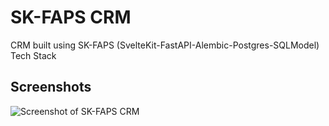 # SK-FAPS CRM

CRM built using SK-FAPS (SvelteKit-FastAPI-Alembic-Postgres-SQLModel) Tech Stack

## Screenshots

![Screenshot of SK-FAPS CRM](https://raw.githubusercontent.com/codelabspro/SK-FAPS-CRM/main/screenshots/screenshot_1.png)
